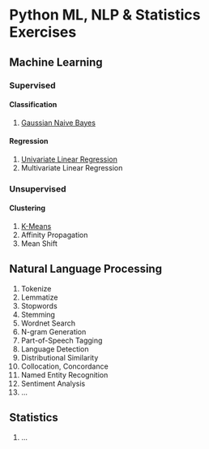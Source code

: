 # Python ML, NLP & Statistics Exercises

## Machine Learning

### Supervised

#### Classification

1. [Gaussian Naive Bayes](supervised/classification/naive_bayes.ipynb)

#### Regression

1. [Univariate Linear Regression](supervised/regression/linear_regression.ipynb)
2. Multivariate Linear Regression

### Unsupervised

#### Clustering

1. [K-Means](unsupervised/clustering/kmeans.ipynb)
2. Affinity Propagation
3. Mean Shift

## Natural Language Processing

1. Tokenize
2. Lemmatize
3. Stopwords
4. Stemming
5. Wordnet Search
6. N-gram Generation
7. Part-of-Speech Tagging
8. Language Detection
9. Distributional Similarity
10. Collocation, Concordance
11. Named Entity Recognition
12. Sentiment Analysis
13. ...

## Statistics

1. ...
